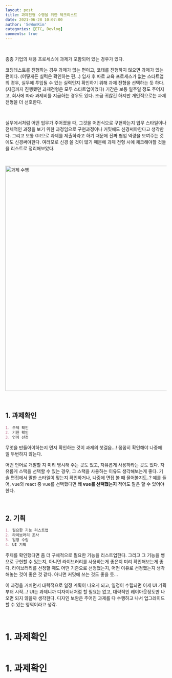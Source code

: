 ```yaml
---
layout: post
title: 과제전형 수행을 위한 체크리스트
date: 2021-06-28 10:07:00
author: 'SeWonKim'
categories: [ETC, Devlog]
comments: true
---
```


&nbsp;
&nbsp;

종종 기업의 채용 프로세스에 과제가 포함되어 있는 경우가 있다.

코딩테스트를 진행하는 경우 과제가 없는 편이고, 코테를 진행하지 않으면 과제가 있는 편이다. (어떻게든 실력은 확인하는 편...)
입사 후 따로 교육 프로세스가 없는 스타트업의 경우, 실무에 투입될 수 있는 실력인지 확인하기 위해 과제 전형을 선택하는 듯 하다. (지금까지 진행했던 과제전형은 모두 스타트업이었다)
기간은 보통 일주일 정도 주어지고, 회사에 따라 과제비를 지급하는 경우도 있다. 조금 귀찮긴 하지만 개인적으로는 과제 전형을 더 선호한다.

&nbsp;

실무에서처럼 어떤 업무가 주어졌을 때, 그것을 어떤식으로 구현하는지 업무 스타일이나 전체적인 과정을 보기 위한 과정임으로 구현과정이나 커밋에도 신경써야한다고 생각한다.
그리고 보통 Git으로 과제를 제출하라고 하기 때문에 진짜 협업 역량을 보여주는 것에도 신경써야한다. 
여러모로 신경 쓸 것이 많기 때문에 과제 전형 시에 체크해야할 것들을 리스트로 정리해보았다.

&nbsp;

<img width="703" alt="과제 수행" src="https://user-images.githubusercontent.com/30452963/123567315-d201dd00-d7fc-11eb-9feb-7cc2995ba19c.png">

&nbsp;
&nbsp;

## 1. 과제확인

```markdown
1. 주제 확인
2. 기한 확인
3. 언어 선정
```

무엇을 만들어야하는지 먼저 확인하는 것이 과제의 첫걸음...!
꼼꼼히 확인해야 나중에 일 두번하지 않는다.

어떤 언어로 개발할 지 미리 명시해 주는 곳도 있고, 자유롭게 사용하라는 곳도 있다. 
자유롭게 스택을 선택할 수 있는 경우, 그 스택을 사용하는 이유도 생각해보는게 좋다. 
기술 면접에서 말한 스타일이 맞는지 확인하거나, 나중에 면접 볼 때 물어볼지도..?
예를 들어, vue와 react 중 vue를 선택했다면 **왜 vue를 선택했는지** 적어도 말은 할 수 있어야한다.

&nbsp;


## 2. 기획

```markdown
1. 필요한 기능 리스트업
2. 라이브러리 조사
3. 일정 수립
4. UI 기획
```

주제를 확인했다면 좀 더 구체적으로 필요한 기능을 리스트업한다.
그리고 그 기능을 쌩으로 구현할 수 있는지, 아니면 라이브러리를 사용하는게 좋은지 미리 확인해보는게 좋다. 
라이브러리를 선정할 때도 어떤 기준으로 선정했는지, 어떤 이유로 선정했는지 생각해놓는 것이 좋은 것 같다. 아니면 커밋에 쓰는 것도 좋을 듯...

이 과정을 거치면서 대략적으로 일정 계획이 나오게 되고, 일정이 수립되면 이제 UI 기획부터 시작...!
UI는 과제니까 디자이너처럼 할 필요는 없고, 대략적인 레이아웃정도만 나오면 되지 않을까 생각한다. 
디자인 보완은 주어진 과제를 다 수행하고 나서 업그레이드 할 수 있는 영역이라고 생각.


&nbsp;

# 1. 과제확인

```markdown
```

# 1. 과제확인

```markdown
```
